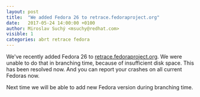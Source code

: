 ```yaml
---
layout: post
title:  "We added Fedora 26 to retrace.fedoraproject.org"
date:   2017-05-24 14:00:00 +0100
author: Miroslav Suchý <msuchy@redhat.com>
visible: 1
categories: abrt retrace fedora
---
```

We've recently added Fedora 26 to [retrace.fedoraproject.org](https://retrace.fedoraproject.org/).
We were unable to do that in branching time, because of insufficient disk space. This has been resolved now.
And you can report your crashes on all current Fedoras now.

Next time we will be able to add new Fedora version during branching time.
